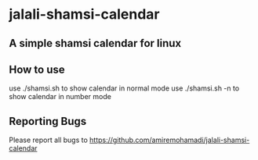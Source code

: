 # jalali-shamsi-calendar

A simple shamsi calendar for linux
-----------------------------------

How to use
-----------------------------------

use ./shamsi.sh to show calendar in normal mode
use ./shamsi.sh -n to show calendar in number mode

Reporting Bugs
--------------

Please report all bugs to https://github.com/amiremohamadi/jalali-shamsi-calendar

